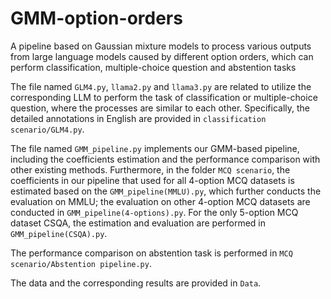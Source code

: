 # GMM-option-orders
A pipeline based on Gaussian mixture models to process various outputs from large language models caused by different option orders, which can perform classification, multiple-choice question and abstention tasks

The file named `GLM4.py`, `llama2.py` and `llama3.py` are related to utilize the corresponding LLM to perform the task of classification or multiple-choice question, where the processes are similar to each other. Specifically, the detailed annotations in English are provided in `classification scenario/GLM4.py`.

The file named `GMM_pipeline.py` implements our GMM-based pipeline, including the coefficients estimation and the performance comparison with other existing methods. Furthermore, in the folder `MCQ scenario`, the coefficients in our pipeline that used for all 4-option MCQ datasets is estimated based on the `GMM_pipeline(MMLU).py`, which further conducts the evaluation on MMLU; the evaluation on other 4-option MCQ datasets are conducted in `GMM_pipeline(4-options).py`. For the only 5-option MCQ dataset CSQA, the estimation and evaluation are performed in `GMM_pipeline(CSQA).py`. 

The performance comparison on abstention task is performed in `MCQ scenario/Abstention pipeline.py`.

The data and the corresponding results are provided in `Data`. 
